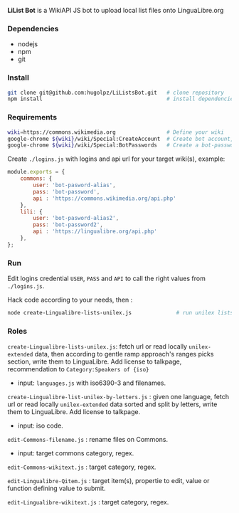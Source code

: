 **LiList Bot** is a WikiAPI JS bot to upload local list files onto LinguaLibre.org

### Dependencies
* nodejs
* npm
* git

### Install
```bash
git clone git@github.com:hugolpz/LiListsBot.git   # clone repository
npm install                                       # install dependencies
```

### Requirements
```bash
wiki=https://commons.wikimedia.org                # Define your wiki
google-chrome ${wiki}/wiki/Special:CreateAccount  # Create bot account, open in browser, follow instructions.
google-chrome ${wiki}/wiki/Special:BotPasswords   # Create a bot-password and bot-pasword-alias, follow instructions.
```

Create `./logins.js` with logins and api url for your target wiki(s), example:
```js
module.exports = {
	commons: {
		user: 'bot-pasword-alias',
		pass: 'bot-password',
		api : 'https://commons.wikimedia.org/api.php'
	},
	lili: {
		user: 'bot-pasword-alias2',
		pass: 'bot-password2',
		api : 'https://lingualibre.org/api.php'
	},
};
```

### Run
Edit logins credential `USER`, `PASS` and `API` to call the right values from `./logins.js`.

Hack code according to your needs, then :
```bash
node create-Lingualibre-lists-unilex.js              # run unilex lists uploader.
```

### Roles
`create-Lingualibre-lists-unilex.js`: fetch url or read locally `unilex-extended` data, then according to gentle ramp approach's ranges picks section, write them to LinguaLibre. Add license to talkpage, recommendation to `Category:Speakers of {iso}`
* input: `languages.js` with iso6390-3 and filenames.

`create-Lingualibre-list-unilex-by-letters.js` : given one language, fetch url or read locally `unilex-extended` data sorted and split by letters, write them to LinguaLibre. Add license to talkpage.
* input: iso code.

`edit-Commons-filename.js` : rename files on Commons.
* input: target commons category, regex.

`edit-Commons-wikitext.js` : target category, regex.

`edit-Lingualibre-Qitem.js` : target item(s), propertie to edit, value or function defining value to submit.

`edit-Lingualibre-wikitext.js` : target category, regex.
